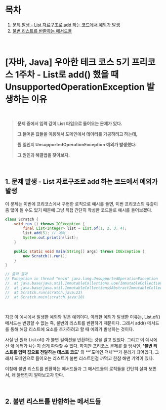 # 목차

1. [문제 발생 - List 자료구조로 add 하는 코드에서 예외가 발생](#1-문제-발생---list-자료구조로-add-하는-코드에서-예외가-발생) <br/>
2. [불변 리스트를 반환하는 메서드들](#2-불변-리스트를-반환하는-메서드들) <br/>

<br/>

# [자바, Java] 우아한 테크 코스 5기 프리코스 1주차 - List로 add() 했을 때 UnsupportedOperationException 발생하는 이유

<br/>

> **문제 중에서 입력 값이 List 타입으로 들어오는 문제가 있다.**
>
> **그 들어온 값들을 이용해서 도메인에서 데이터를 가공하려고 하는데,**
>
> **뭔 일인지 UnsupportedOperationException 예외가 발생했다.**
>
> **그 원인과 해결법을 찾아보자.**

<br/>

## 1. 문제 발생 - List 자료구조로 add 하는 코드에서 예외가 발생

이 문제는 이번에 프리코스에서 구현한 로직으로 예시를 들면, 이번 프리코스의 유출이 좀 많이 될 수도 있기 때문에 그냥 직접 간단히 작성한 코드들로 예시를 들어보겠다.

```java
class Scratch {
    void run () throws IOException {
        final List<Integer> list = List.of(1, 2, 3, 4);
        list.add(5); // 에러
        System.out.println(list);
    }
    
    public static void main(String[] args) throws IOException {
        new Scratch().run();
    }
}

// 출력 결과
// Exception in thread "main" java.lang.UnsupportedOperationException
// 	at java.base/java.util.ImmutableCollections.uoe(ImmutableCollections.java:71)
//	at java.base/java.util.ImmutableCollections$AbstractImmutableCollection.add(ImmutableCollections.java:75)
//	at Scratch.run(scratch.java:23)
//	at Scratch.main(scratch.java:28)
```

<br/>

지금 이 예시에서 발생한 예외와 같은 예외이다. 이러한 예외가 발생한 이유는, List.of() 메서드는 변경할 수 없는 즉, 불변의 리스트를 반환하기 때문이다. 그래서 add() 메서드를 통해 해당 리스트에 요소를 추가하려고 할 때 예외가 발생하는 것이다.



사실 난 원래 List.of() 가 불변 컬렉션을 반환하는 것을 알고 있었다. 그리고 이 예시에선 왜 에러가 나는지 쉽게 파악할 수 있다. 하지만 프리코스 문제를 풀 당시엔, **'불변 리스트를 입력 값으로 전달하는 테스트 코드'** 와 **'도메인 객체'**가 분리가 되어있다. 그래서 도메인으로 들어오는 리스트가 불변 리스트인걸 까먹고 한참 해맨 기억이 있다.



이참에 불변 리스트를 반환하는 메서드들과 그 메서드들의 로직들을 간단히 살펴 보면서, 왜 불변인지 알아보고자 한다.

<br/>

## 2. 불변 리스트를 반환하는 메서드들